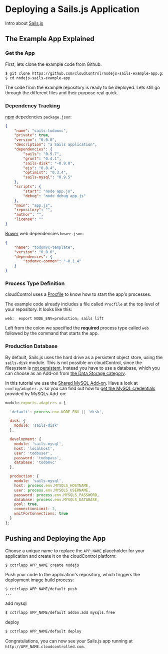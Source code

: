 # Deploying a Sails.js Application

Intro about [Sails.js]

## The Example App Explained

### Get the App
First, lets clone the example code from Github.
~~~bash
$ git clone https://github.com/cloudControl/nodejs-sails-example-app.git
$ cd nodejs-sails-example-app
~~~

The code from the example repository is ready to be deployed. Lets still go
through the different files and their purpose real quick.

### Dependency Tracking

[npm] depedencies
`package.json`:
~~~json
{
    "name": "sails-todomvc",
    "private": true,
    "version": "0.0.0",
    "description": "a Sails application",
    "dependencies": {
        "sails": "0.9.7",
        "grunt": "0.4.1",
        "sails-disk": "~0.9.0",
        "ejs": "0.8.4",
        "optimist": "0.3.4",
        "sails-mysql": "0.9.5"
    },
    "scripts": {
        "start": "node app.js",
        "debug": "node debug app.js"
    },
    "main": "app.js",
    "repository": "",
    "author": "",
    "license": ""
}
~~~

[Bower] web dependencies
`bower.json`:
~~~json
{
    "name": "todomvc-template",
    "version": "0.0.0",
    "dependencies": {
        "todomvc-common": "~0.1.4"
    }
}
~~~

### Process Type Definition
cloudControl uses a [Procfile] to know how to start the app's processes.

The example code already includes a file called `Procfile` at the top level of
your repository. It looks like this:
~~~
web:  export NODE_ENV=production; sails lift
~~~

Left from the colon we specified the **required** process type called `web`
followed by the command that starts the app.

### Production Database

By default, Sails.js uses the hard drive as a persistent object store, using
the `sails-disk` module.  This is not possible on cloudControl, since the
filesystem is [not persistent][filesystem]. Instead you have to use a database,
which you can choose as an Add-on from [the Data Storage
category][data-storage-addons].

In this tutorial we use the [Shared MySQL Add-on][mysqls]. Have a look at
`config/adapter.js` so you can find out how to [get the MySQL
credentials][get-conf] provided by MySQLs Add-on:
~~~javascript
module.exports.adapters = {

  'default': process.env.NODE_ENV || 'disk',

  disk: {
    module: 'sails-disk'
  },

  development: {
    module: 'sails-mysql',
    host: 'localhost',
    user: 'todouser',
    password: 'todopass',
    database: 'todomvc'
  },

  production: {
    module: 'sails-mysql',
    host: process.env.MYSQLS_HOSTNAME,
    user: process.env.MYSQLS_USERNAME,
    password: process.env.MYSQLS_PASSWORD,
    database: process.env.MYSQLS_DATABASE,
    pool: true,
    connectionLimit: 2,
    waitForConnections: true
  }
};
~~~

## Pushing and Deploying the App

Choose a unique name to replace the `APP_NAME` placeholder for your application
and create it on the cloudControl platform:
~~~bash
$ cctrlapp APP_NAME create nodejs
~~~

Push your code to the application's repository, which triggers the deployment
image build process:
~~~bash
$ cctrlapp APP_NAME/default push
...
~~~

add mysql
~~~bash
$ cctrlapp APP_NAME/default addon.add mysqls.free
~~~

deploy
~~~bash
$ cctrlapp APP_NAME/default deploy
~~~

Congratulations, you can now see your Sails.js app running at
`http://APP_NAME.cloudcontrolled.com`.

[Node.js]: http://nodejs.org/
[Sails.js]: http://sailsjs.org/
[npm]: https://npmjs.org/
[bower]: http://bower.io/
[cloudControl]: http://www.cloudcontrol.com
[Procfile]: https://www.cloudcontrol.com/dev-center/Platform%20Documentation#buildpacks-and-the-procfile
[filesystem]: https://www.cloudcontrol.com/dev-center/Platform%20Documentation#non-persistent-filesystem
[data-storage-addons]: https://www.cloudcontrol.com/dev-center/Add-on%20Documentation/Data%20Storage/
[get-conf]: https://www.cloudcontrol.com/dev-center/Guides/NodeJS/Add-on%20credentials
[mysqls]: https://www.cloudcontrol.com/dev-center/Add-on%20Documentation/Data%20Storage/MySQLs

